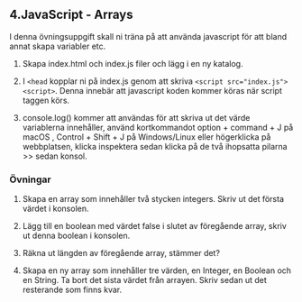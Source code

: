 ## 4.JavaScript - Arrays

I denna övningsuppgift skall ni träna på att använda javascript för att bland annat skapa variabler etc.

1. Skapa index.html och index.js filer och lägg i en ny katalog.

2. I ```<head``` kopplar ni på index.js genom att skriva ```<script src="index.js"><script>```. Denna innebär att javascript koden kommer köras när script taggen körs.

3. console.log() kommer att användas för att skriva ut det värde variablerna innehåller, använd kortkommandot option + command + J på macOS , Control + Shift + J på Windows/Linux eller högerklicka på webbplatsen, klicka inspektera sedan klicka på de två ihopsatta pilarna >> sedan konsol. 

### Övningar

1. Skapa en array som innehåller två stycken integers. Skriv ut det första värdet i konsolen.

2. Lägg till en boolean med värdet false i slutet av föregående array, skriv ut denna boolean i konsolen.

3. Räkna ut längden av föregående array, stämmer det?

4. Skapa en ny array som innehåller tre värden, en Integer, en Boolean och en String. Ta bort det sista värdet från arrayen. Skriv sedan ut det resterande som finns kvar.
```JavaScript

```
